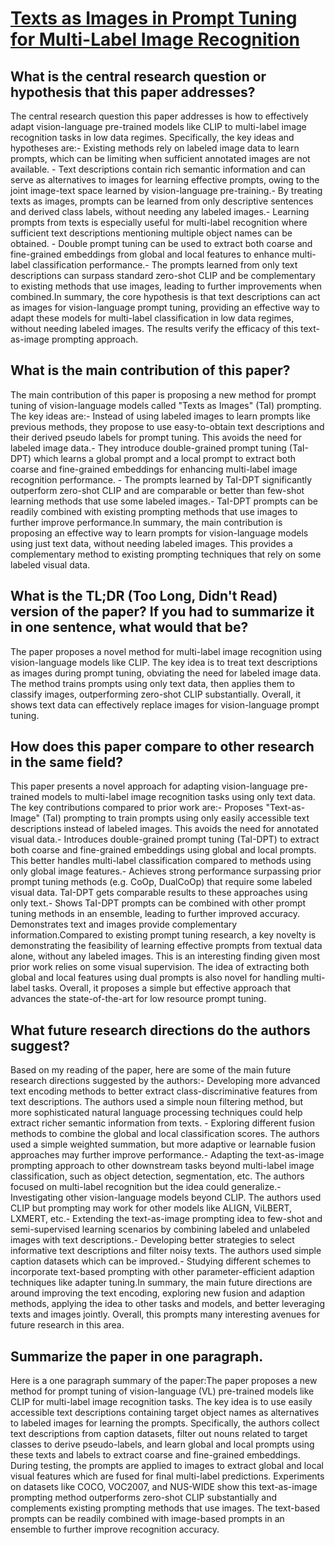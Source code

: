 # [Texts as Images in Prompt Tuning for Multi-Label Image Recognition](https://arxiv.org/abs/2211.12739)

## What is the central research question or hypothesis that this paper addresses?

The central research question this paper addresses is how to effectively adapt vision-language pre-trained models like CLIP to multi-label image recognition tasks in low data regimes. Specifically, the key ideas and hypotheses are:- Existing methods rely on labeled image data to learn prompts, which can be limiting when sufficient annotated images are not available. - Text descriptions contain rich semantic information and can serve as alternatives to images for learning effective prompts, owing to the joint image-text space learned by vision-language pre-training.- By treating texts as images, prompts can be learned from only descriptive sentences and derived class labels, without needing any labeled images.- Learning prompts from texts is especially useful for multi-label recognition where sufficient text descriptions mentioning multiple object names can be obtained. - Double prompt tuning can be used to extract both coarse and fine-grained embeddings from global and local features to enhance multi-label classification performance.- The prompts learned from only text descriptions can surpass standard zero-shot CLIP and be complementary to existing methods that use images, leading to further improvements when combined.In summary, the core hypothesis is that text descriptions can act as images for vision-language prompt tuning, providing an effective way to adapt these models for multi-label classification in low data regimes, without needing labeled images. The results verify the efficacy of this text-as-image prompting approach.


## What is the main contribution of this paper?

The main contribution of this paper is proposing a new method for prompt tuning of vision-language models called "Texts as Images" (TaI) prompting. The key ideas are:- Instead of using labeled images to learn prompts like previous methods, they propose to use easy-to-obtain text descriptions and their derived pseudo labels for prompt tuning. This avoids the need for labeled image data.- They introduce double-grained prompt tuning (TaI-DPT) which learns a global prompt and a local prompt to extract both coarse and fine-grained embeddings for enhancing multi-label image recognition performance. - The prompts learned by TaI-DPT significantly outperform zero-shot CLIP and are comparable or better than few-shot learning methods that use some labeled images.- TaI-DPT prompts can be readily combined with existing prompting methods that use images to further improve performance.In summary, the main contribution is proposing an effective way to learn prompts for vision-language models using just text data, without needing labeled images. This provides a complementary method to existing prompting techniques that rely on some labeled visual data.


## What is the TL;DR (Too Long, Didn't Read) version of the paper? If you had to summarize it in one sentence, what would that be?

The paper proposes a novel method for multi-label image recognition using vision-language models like CLIP. The key idea is to treat text descriptions as images during prompt tuning, obviating the need for labeled image data. The method trains prompts using only text data, then applies them to classify images, outperforming zero-shot CLIP substantially. Overall, it shows text data can effectively replace images for vision-language prompt tuning.


## How does this paper compare to other research in the same field?

This paper presents a novel approach for adapting vision-language pre-trained models to multi-label image recognition tasks using only text data. The key contributions compared to prior work are:- Proposes "Text-as-Image" (TaI) prompting to train prompts using only easily accessible text descriptions instead of labeled images. This avoids the need for annotated visual data.- Introduces double-grained prompt tuning (TaI-DPT) to extract both coarse and fine-grained embeddings using global and local prompts. This better handles multi-label classification compared to methods using only global image features.- Achieves strong performance surpassing prior prompt tuning methods (e.g. CoOp, DualCoOp) that require some labeled visual data. TaI-DPT gets comparable results to these approaches using only text.- Shows TaI-DPT prompts can be combined with other prompt tuning methods in an ensemble, leading to further improved accuracy. Demonstrates text and images provide complementary information.Compared to existing prompt tuning research, a key novelty is demonstrating the feasibility of learning effective prompts from textual data alone, without any labeled images. This is an interesting finding given most prior work relies on some visual supervision. The idea of extracting both global and local features using dual prompts is also novel for handling multi-label tasks. Overall, it proposes a simple but effective approach that advances the state-of-the-art for low resource prompt tuning.


## What future research directions do the authors suggest?

Based on my reading of the paper, here are some of the main future research directions suggested by the authors:- Developing more advanced text encoding methods to better extract class-discriminative features from text descriptions. The authors used a simple noun filtering method, but more sophisticated natural language processing techniques could help extract richer semantic information from texts. - Exploring different fusion methods to combine the global and local classification scores. The authors used a simple weighted summation, but more adaptive or learnable fusion approaches may further improve performance.- Adapting the text-as-image prompting approach to other downstream tasks beyond multi-label image classification, such as object detection, segmentation, etc. The authors focused on multi-label recognition but the idea could generalize.- Investigating other vision-language models beyond CLIP. The authors used CLIP but prompting may work for other models like ALIGN, ViLBERT, LXMERT, etc.- Extending the text-as-image prompting idea to few-shot and semi-supervised learning scenarios by combining labeled and unlabeled images with text descriptions.- Developing better strategies to select informative text descriptions and filter noisy texts. The authors used simple caption datasets which can be improved.- Studying different schemes to incorporate text-based prompting with other parameter-efficient adaption techniques like adapter tuning.In summary, the main future directions are around improving the text encoding, exploring new fusion and adaption methods, applying the idea to other tasks and models, and better leveraging texts and images jointly. Overall, this prompts many interesting avenues for future research in this area.


## Summarize the paper in one paragraph.

Here is a one paragraph summary of the paper:The paper proposes a new method for prompt tuning of vision-language (VL) pre-trained models like CLIP for multi-label image recognition tasks. The key idea is to use easily accessible text descriptions containing target object names as alternatives to labeled images for learning the prompts. Specifically, the authors collect text descriptions from caption datasets, filter out nouns related to target classes to derive pseudo-labels, and learn global and local prompts using these texts and labels to extract coarse and fine-grained embeddings. During testing, the prompts are applied to images to extract global and local visual features which are fused for final multi-label predictions. Experiments on datasets like COCO, VOC2007, and NUS-WIDE show this text-as-image prompting method outperforms zero-shot CLIP substantially and complements existing prompting methods that use images. The text-based prompts can be readily combined with image-based prompts in an ensemble to further improve recognition accuracy.
